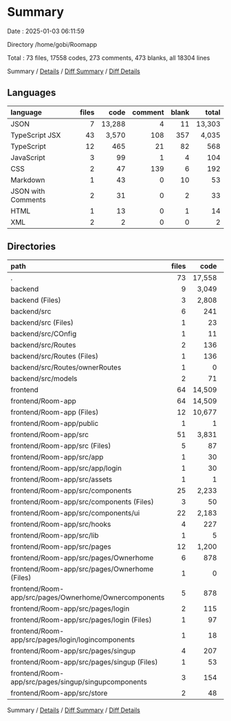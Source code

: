 # Summary

Date : 2025-01-03 06:11:59

Directory /home/gobi/Roomapp

Total : 73 files,  17558 codes, 273 comments, 473 blanks, all 18304 lines

Summary / [Details](details.md) / [Diff Summary](diff.md) / [Diff Details](diff-details.md)

## Languages
| language | files | code | comment | blank | total |
| :--- | ---: | ---: | ---: | ---: | ---: |
| JSON | 7 | 13,288 | 4 | 11 | 13,303 |
| TypeScript JSX | 43 | 3,570 | 108 | 357 | 4,035 |
| TypeScript | 12 | 465 | 21 | 82 | 568 |
| JavaScript | 3 | 99 | 1 | 4 | 104 |
| CSS | 2 | 47 | 139 | 6 | 192 |
| Markdown | 1 | 43 | 0 | 10 | 53 |
| JSON with Comments | 2 | 31 | 0 | 2 | 33 |
| HTML | 1 | 13 | 0 | 1 | 14 |
| XML | 2 | 2 | 0 | 0 | 2 |

## Directories
| path | files | code | comment | blank | total |
| :--- | ---: | ---: | ---: | ---: | ---: |
| . | 73 | 17,558 | 273 | 473 | 18,304 |
| backend | 9 | 3,049 | 14 | 40 | 3,103 |
| backend (Files) | 3 | 2,808 | 0 | 3 | 2,811 |
| backend/src | 6 | 241 | 14 | 37 | 292 |
| backend/src (Files) | 1 | 23 | 3 | 5 | 31 |
| backend/src/COnfig | 1 | 11 | 1 | 3 | 15 |
| backend/src/Routes | 2 | 136 | 9 | 25 | 170 |
| backend/src/Routes (Files) | 1 | 136 | 9 | 24 | 169 |
| backend/src/Routes/ownerRoutes | 1 | 0 | 0 | 1 | 1 |
| backend/src/models | 2 | 71 | 1 | 4 | 76 |
| frontend | 64 | 14,509 | 259 | 433 | 15,201 |
| frontend/Room-app | 64 | 14,509 | 259 | 433 | 15,201 |
| frontend/Room-app (Files) | 12 | 10,677 | 5 | 26 | 10,708 |
| frontend/Room-app/public | 1 | 1 | 0 | 0 | 1 |
| frontend/Room-app/src | 51 | 3,831 | 254 | 407 | 4,492 |
| frontend/Room-app/src (Files) | 5 | 87 | 141 | 11 | 239 |
| frontend/Room-app/src/app | 1 | 30 | 0 | 3 | 33 |
| frontend/Room-app/src/app/login | 1 | 30 | 0 | 3 | 33 |
| frontend/Room-app/src/assets | 1 | 1 | 0 | 0 | 1 |
| frontend/Room-app/src/components | 25 | 2,233 | 12 | 261 | 2,506 |
| frontend/Room-app/src/components (Files) | 3 | 50 | 0 | 9 | 59 |
| frontend/Room-app/src/components/ui | 22 | 2,183 | 12 | 252 | 2,447 |
| frontend/Room-app/src/hooks | 4 | 227 | 9 | 46 | 282 |
| frontend/Room-app/src/lib | 1 | 5 | 0 | 2 | 7 |
| frontend/Room-app/src/pages | 12 | 1,200 | 89 | 75 | 1,364 |
| frontend/Room-app/src/pages/Ownerhome | 6 | 878 | 72 | 42 | 992 |
| frontend/Room-app/src/pages/Ownerhome (Files) | 1 | 0 | 51 | 2 | 53 |
| frontend/Room-app/src/pages/Ownerhome/Ownercomponents | 5 | 878 | 21 | 40 | 939 |
| frontend/Room-app/src/pages/login | 2 | 115 | 1 | 7 | 123 |
| frontend/Room-app/src/pages/login (Files) | 1 | 97 | 1 | 5 | 103 |
| frontend/Room-app/src/pages/login/logincomponents | 1 | 18 | 0 | 2 | 20 |
| frontend/Room-app/src/pages/singup | 4 | 207 | 16 | 26 | 249 |
| frontend/Room-app/src/pages/singup (Files) | 1 | 53 | 1 | 5 | 59 |
| frontend/Room-app/src/pages/singup/singupcomponents | 3 | 154 | 15 | 21 | 190 |
| frontend/Room-app/src/store | 2 | 48 | 3 | 9 | 60 |

Summary / [Details](details.md) / [Diff Summary](diff.md) / [Diff Details](diff-details.md)